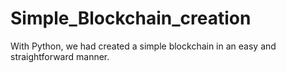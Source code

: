 # Simple_Blockchain_creation
With Python, we had created a simple blockchain in an easy and straightforward manner.
